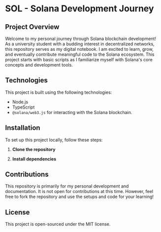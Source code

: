 # SOL - Solana Development Journey

## Project Overview

Welcome to my personal journey through Solana blockchain development! As a university student with a budding interest in decentralized networks, this repository serves as my digital notebook. I am excited to learn, grow, and eventually contribute meaningful code to the Solana ecosystem. This project starts with basic scripts as I familiarize myself with Solana's core concepts and development tools.

## Technologies

This project is built using the following technologies:

- Node.js
- TypeScript
- `@solana/web3.js` for interacting with the Solana blockchain.

## Installation

To set up this project locally, follow these steps:

1. **Clone the repository**

2. **Install dependencies**

## Contributions

This repository is primarily for my personal development and documentation. It is not open for contributions at this time. However, feel free to fork the repository and use the setups and code for your learning!

## License

This project is open-sourced under the MIT license.
